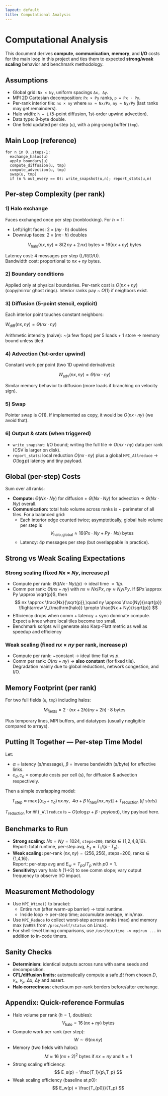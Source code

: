 ```yaml
---
layout: default
title: Computational Analysis
---
```


# Computational Analysis

This document derives **compute**, **communication**, **memory**, and **I/O** costs for the main loop in this project and ties them to expected **strong/weak scaling** behavior and benchmark methodology.

## Assumptions

- Global grid: `Nx × Ny`, uniform spacings `Δx, Δy`.
- MPI 2D Cartesian decomposition: `Px × Py` ranks, `p = Px · Py`.
- Per-rank interior tile: `nx × ny` where `nx ≈ Nx/Px`, `ny ≈ Ny/Py` (last ranks may get remainders).
- Halo width: `h = 1` (5-point diffusion, 1st-order upwind advection).
- Data type: 8-byte double.
- One field updated per step (`u`), with a ping-pong buffer (`tmp`).

## Main Loop (reference)

```
for n in 0..steps-1:
  exchange_halos(u)
  apply_boundary(u)
  compute_diffusion(u, tmp)
  compute_advection(u, tmp)
  swap(u, tmp)
  if (n % out_every == 0): write_snapshot(u,n); report_stats(u,n)
```

## Per-step Complexity (per rank)

### 1) Halo exchange

Faces exchanged once per step (nonblocking). For $h = 1$:

- Left/right faces: $2 \times (ny \cdot h)$ doubles
- Down/up faces: $2 \times (nx \cdot h)$ doubles

$$
V_{\mathrm{halo}}(nx, ny) = 8 \left( 2\,ny + 2\,nx \right) \ \text{bytes} = 16 (nx+ny) \ \text{bytes}
$$

Latency cost: 4 messages per step (L/R/D/U).  
Bandwidth cost: proportional to $nx+ny$ bytes.

### 2) Boundary conditions

Applied only at physical boundaries. Per-rank cost is $O(nx + ny)$ (copy/mirror ghost rings). Interior ranks pay ~ $O(1)$ if neighbors exist.

### 3) Diffusion (5-point stencil, explicit)

Each interior point touches constant neighbors:

$W_{\mathrm{diff}}(nx, ny) = \Theta(nx \cdot ny)$

Arithmetic intensity (naive): ~(a few flops) per 5 loads + 1 store → memory bound unless tiled.

### 4) Advection (1st-order upwind)

Constant work per point (two 1D upwind derivatives):

$$
W_{\mathrm{adv}}(nx, ny) = \Theta(nx \cdot ny)
$$

Similar memory behavior to diffusion (more loads if branching on velocity sign).

### 5) Swap

Pointer swap is $O(1)$. If implemented as copy, it would be $O(nx \cdot ny)$ (we avoid that).

### 6) Output & stats (when triggered)

- `write_snapshot`: I/O bound; writing the full tile ⇒ $O(nx \cdot ny)$ data per rank (CSV is larger on disk).
- `report_stats`: local reduction $O(nx \cdot ny)$ plus a global `MPI_Allreduce` → $O(\log p)$ latency and tiny payload.

## Global (per-step) Costs

Sum over all ranks:

- **Compute:** $\Theta(Nx \cdot Ny)$ for diffusion + $\Theta(Nx \cdot Ny)$ for advection → $\Theta(Nx \cdot Ny)$ overall.
- **Communication:** total halo volume across ranks is ~ perimeter of all tiles. For a balanced grid:
  - Each interior edge counted twice; asymptotically, global halo volume per step is
    $$
    V_{\mathrm{halo, global}} \approx 16 \left( Px \cdot Ny + Py \cdot Nx \right)\ \text{bytes}
    $$
  - Latency: $4p$ messages per step (but overlappable in practice).

## Strong vs Weak Scaling Expectations

### Strong scaling (fixed $Nx \times Ny$, increase $p$)

- Compute per rank: $\Theta((Nx\cdot Ny)/p)$ → ideal time $\propto 1/p$.
- Comm per rank: $\Theta(nx + ny)$ with $nx \approx Nx/Px$, $ny \approx Ny/Py$. If $Px \approx Py \approx \sqrt{p}$, then
  $$
  nx \approx \frac{Nx}{\sqrt{p}},\quad ny \approx \frac{Ny}{\sqrt{p}} \Rightarrow V_{\mathrm{halo}} \propto \frac{Nx + Ny}{\sqrt{p}}
  $$
- Efficiency drops when comm + latency + sync dominate compute. Expect a knee where local tiles become too small.
- Benchmark scripts will generate also Karp-Flatt metric as well as speedup and efficiency

### Weak scaling (fixed $nx \times ny$ per rank, increase $p$)

- Compute per rank: ~constant → ideal time flat vs $p$.
- Comm per rank: $\Theta(nx + ny)$ → **also constant** (for fixed tile).  
  Degradation mainly due to global reductions, network congestion, and I/O.

## Memory Footprint (per rank)

For two full fields (`u`, `tmp`) including halos:

$$
M_{\mathrm{fields}} = 2 \cdot (nx + 2h) (ny + 2h) \cdot 8\ \text{bytes}
$$

Plus temporary lines, MPI buffers, and datatypes (usually negligible compared to arrays).

## Putting It Together — Per-step Time Model

Let:
- $\alpha$ = latency (s/message), $\beta$ = inverse bandwidth (s/byte) for effective links.
- $c_d, c_a$ = compute costs per cell (s), for diffusion & advection respectively.

Then a simple overlapping model:

$$
T_{\mathrm{step}} \approx \max\left[ (c_d + c_a)\,nx\,ny,\ \ 4\alpha + \beta\,V_{\mathrm{halo}}(nx, ny) \right] \ +\ T_{\mathrm{reduction}}\ (if\ stats)
$$

$T_{\mathrm{reduction}}$ for `MPI_Allreduce` is ~ $O(\alpha \log p + \beta\cdot payload)$, tiny payload here.

## Benchmarks to Run

- **Strong scaling:** $Nx=Ny=1024$, `steps=200`, ranks ∈ {1,2,4,8,16}.  
  Report: total runtime, per-step avg, $E_s = T_1 / (p\cdot T_p)$.
- **Weak scaling:** per-rank $(nx, ny) = (256, 256)$, steps=200, ranks ∈ {1,4,16}.  
  Report: per-step avg and $E_w = T_{p0}/T_p$ with $p0=1$.
- **Sensitivity:** vary halo $h$ (1→2) to see comm slope; vary output frequency to observe I/O impact.

## Measurement Methodology

- Use `MPI_Wtime()` to bracket:
  - Entire run (after warm-up barrier) → total runtime.
  - Inside loop → per-step time; accumulate average, min/max.
- Use `MPI_Reduce` to collect worst-step across ranks (max) and memory max (`VmRSS` from `/proc/self/status` on Linux).
- For shell-level timing comparisons, use `/usr/bin/time -v mpirun ...` in addition to in-code timers.

## Sanity Checks

- **Determinism:** identical outputs across runs with same seeds and decomposition.
- **CFL/diffusion limits:** automatically compute a safe $\Delta t$ from chosen $D$, $v_x$, $v_y$, $\Delta x$, $\Delta y$ and assert.
- **Halo correctness:** checksum per-rank borders before/after exchange.

## Appendix: Quick-reference Formulas

- Halo volume per rank ($h=1$, doubles):
  $$
  V_{\mathrm{halo}} = 16\,(nx + ny)\ \text{bytes}
  $$
- Compute work per rank (per step):
  $$
  W \sim \Theta(nx\,ny)
  $$
- Memory (two fields with halos):
  $$
  M \approx 16\,(nx + 2)^2\ \text{bytes}\ \text{if}\ nx=ny\ \text{and}\ h=1
  $$
- Strong scaling efficiency:
  $$
  E_s(p) = \frac{T_1}{p\,T_p}
  $$
- Weak scaling efficiency (baseline at $p0$):
  $$
  E_w(p) = \frac{T_{p0}}{T_p}
  $$
